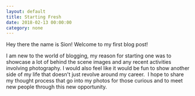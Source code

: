 ```yaml
---
layout: default
title: Starting Fresh
date: 2018-02-13 00:00:00
category: none
---
```


Hey there the name is Sion! Welcome to my first blog post!

I am new to the world of blogging, my reason for starting one was to showcase a lot of behind the scene images and any recent activities involving photography. I would also feel like it would be fun to show another side of my life that doesn't just revolve around my career.&nbsp; I hope to share my thought process that go into my photos for those curious and to meet new people through this new opportunity.&nbsp;